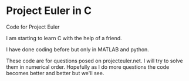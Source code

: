 # Project Euler in C
Code for Project Euler

I am starting to learn C with the help of a friend. 

I have done coding before but only in MATLAB and python. 

These code are for questions posed on projecteuler.net. I will try to solve them in numerical order. Hopefully as I do more questions the code becomes better and better but we'll see.
